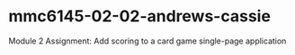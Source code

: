 # mmc6145-02-02-andrews-cassie
Module 2 Assignment: Add scoring to a card game single-page application
